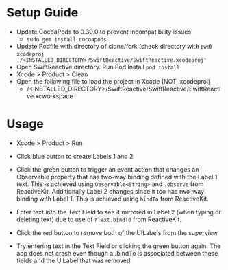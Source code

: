 # Setup Guide

* Update CocoaPods to 0.39.0 to prevent incompatibility issues
	- ```sudo gem install cocoapods```
* Update Podfile with directory of clone/fork (check directory with ```pwd```)
	```xcodeproj '/<INSTALLED_DIRECTORY>/SwiftReactive/SwiftReactive.xcodeproj'```
* Open SwiftReactive directory. Run Pod Install
	```pod install```
* Xcode > Product > Clean
* Open the following file to load the project in Xcode (NOT .xcodeproj)
	- /\<INSTALLED_DIRECTORY>/SwiftReactive/SwiftReactive/SwiftReactive.xcworkspace

# Usage

* Xcode > Product > Run

* Click blue button to create Labels 1 and 2

* Click the green button to trigger an event action that changes an Observable property that has two-way binding defined with the Label 1 text. This is achieved using ```Observable<String>``` and ```.observe``` from ReactiveKit. Additionally Label 2 changes since it too has two-way binding with Label 1. This is achieved using ```bindTo``` from ReactiveKit.

* Enter text into the Text Field to see it mirrored in Label 2 (when typing or deleting text) due to use of ```rText.bindTo``` from ReactiveKit.

* Click the red button to remove both of the UILabels from the superview

* Try entering text in the Text Field or clicking the green button again. The app does not crash even though a .bindTo is associated between these fields and the UILabel that was removed.